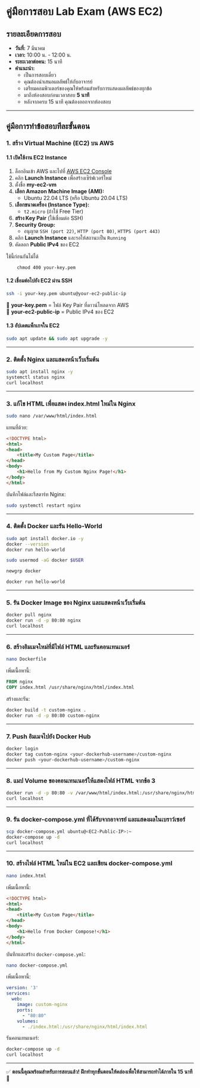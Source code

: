 # คู่มือการสอบ Lab Exam (AWS EC2)

## รายละเอียดการสอบ
- **วันที่:** 7 มีนาคม
- **เวลา:** 10:00 น. - 12:00 น.
- **ระยะเวลาต่อคน:** 15 นาที
- **คำแนะนำ:**
  - เป็นการสอบเดี่ยว
  - คุณต้องนำเสนอผลลัพธ์ให้กับอาจารย์
  - เตรียมคอมพิวเตอร์ของคุณให้พร้อมสำหรับการแสดงผลลัพธ์ของทุกข้อ
  - มาถึงห้องสอบก่อนเวลาสอบ **5 นาที**
  - หลังจากครบ 15 นาที คุณต้องออกจากห้องสอบ
----
## **คู่มือการทำข้อสอบทีละขั้นตอน**

### **1. สร้าง Virtual Machine (EC2) บน AWS**
#### **1.1 เปิดใช้งาน EC2 Instance**
1. ล็อกอินเข้า AWS และไปที่ [AWS EC2 Console](https://aws.amazon.com/)  
2. คลิก **Launch Instance** เพื่อสร้างเซิร์ฟเวอร์ใหม่  
3. ตั้งชื่อ **my-ec2-vm**
4. **เลือก Amazon Machine Image (AMI):**
   - Ubuntu 22.04 LTS (หรือ Ubuntu 20.04 LTS)
5. **เลือกขนาดเครื่อง (Instance Type):**
   - `t2.micro` (ถ้าใช้ Free Tier)
6. **สร้าง Key Pair** (ใช้เชื่อมต่อ SSH)
7. **Security Group:**
   - อนุญาต `SSH (port 22)`, `HTTP (port 80)`, `HTTPS (port 443)`
8. คลิก **Launch Instance** และรอให้สถานะเป็น `Running`
9. คัดลอก **Public IPv4** ของ EC2

ใช้นี้ก่อนกันไม่ได้
```
    chmod 400 your-key.pem
```

#### **1.2 เชื่อมต่อไปยัง EC2 ผ่าน SSH**
```sh
ssh -i your-key.pem ubuntu@your-ec2-public-ip
```
🔹 **your-key.pem** = ไฟล์ Key Pair ที่ดาวน์โหลดจาก AWS  
🔹 **your-ec2-public-ip** = Public IPv4 ของ EC2  

#### **1.3 อัปเดตแพ็กเกจใน EC2**
```sh
sudo apt update && sudo apt upgrade -y
```
----
### **2. ติดตั้ง Nginx และแสดงหน้าเว็บเริ่มต้น**
```sh
sudo apt install nginx -y
systemctl status nginx
curl localhost
```
----
### **3. แก้ไข HTML เพื่อแสดง index.html ใหม่ใน Nginx**
```sh
sudo nano /var/www/html/index.html
```
แทนที่ด้วย:
```html
<!DOCTYPE html>
<html>
<head>
    <title>My Custom Page</title>
</head>
<body>
    <h1>Hello from My Custom Nginx Page!</h1>
</body>
</html>
```
บันทึกไฟล์และรีสตาร์ท Nginx:
```sh
sudo systemctl restart nginx
```
----
### **4. ติดตั้ง Docker และรัน Hello-World**
```sh
sudo apt install docker.io -y
docker --version
docker run hello-world
```
```sh
sudo usermod -aG docker $USER
```
```sh
newgrp docker
```
```sh
docker run hello-world
```

----
### **5. รัน Docker Image ของ Nginx และแสดงหน้าเว็บเริ่มต้น**
```sh
docker pull nginx
docker run -d -p 80:80 nginx
curl localhost
```
----
### **6. สร้างอิมเมจใหม่ที่มีไฟล์ HTML และรันคอนเทนเนอร์**
```sh
nano Dockerfile
```
เพิ่มเนื้อหานี้:
```Dockerfile
FROM nginx
COPY index.html /usr/share/nginx/html/index.html
```
สร้างและรัน:
```sh
docker build -t custom-nginx .
docker run -d -p 80:80 custom-nginx
```
----
### **7. Push อิมเมจไปยัง Docker Hub**
```sh
docker login
docker tag custom-nginx <your-dockerhub-username>/custom-nginx
docker push <your-dockerhub-username>/custom-nginx
```
----
### **8. แมป Volume ของคอนเทนเนอร์ให้แสดงไฟล์ HTML จากข้อ 3**
```sh
docker run -d -p 80:80 -v /var/www/html/index.html:/usr/share/nginx/html/index.html custom-nginx
curl localhost
```
----
### **9. รัน docker-compose.yml ที่ได้รับจากอาจารย์ และแสดงผลในเบราว์เซอร์**
```sh
scp docker-compose.yml ubuntu@<EC2-Public-IP>:~
docker-compose up -d
curl localhost
```
----
### **10. สร้างไฟล์ HTML ใหม่ใน EC2 และเขียน docker-compose.yml**
```sh
nano index.html
```
เพิ่มเนื้อหานี้:
```html
<!DOCTYPE html>
<html>
<head>
    <title>My Custom Page</title>
</head>
<body>
    <h1>Hello from Docker Compose!</h1>
</body>
</html>
```
บันทึกและสร้าง `docker-compose.yml`:
```sh
nano docker-compose.yml
```
เพิ่มเนื้อหานี้:
```yaml
version: '3'
services:
  web:
    image: custom-nginx
    ports:
      - "80:80"
    volumes:
      - ./index.html:/usr/share/nginx/html/index.html
```
รันคอนเทนเนอร์:
```sh
docker-compose up -d
curl localhost
```

---

✅ **ตอนนี้คุณพร้อมสำหรับการสอบแล้ว! ฝึกทำทุกขั้นตอนให้คล่องเพื่อให้สามารถทำได้ภายใน 15 นาที** 🚀

